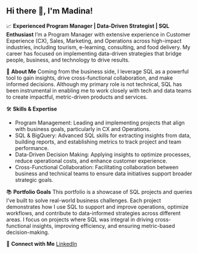 ## Hi there 👋, I'm Madina!

📈 **Experienced Program Manager | Data-Driven Strategist | SQL Enthusiast**
I’m a Program Manager with extensive experience in Customer Experience (CX), Sales, Marketing, and Operations across high-impact industries, including tourism, e-learning, consulting, and food delivery. My career has focused on implementing data-driven strategies that bridge people, business, and technology to drive results.

🌟 **About Me**
Coming from the business side, I leverage SQL as a powerful tool to gain insights, drive cross-functional collaboration, and make informed decisions. Although my primary role is not technical, SQL has been instrumental in enabling me to work closely with tech and data teams to create impactful, metric-driven products and services.

🛠️ **Skills & Expertise**
- Program Management: Leading and implementing projects that align with business goals, particularly in CX and Operations.
- SQL & BigQuery: Advanced SQL skills for extracting insights from data, building reports, and establishing metrics to track project and team performance.
- Data-Driven Decision Making: Applying insights to optimize processes, reduce operational costs, and enhance customer experience.
- Cross-Functional Collaboration: Facilitating collaboration between business and technical teams to ensure data initiatives support broader strategic goals.

📚 **Portfolio Goals**
This portfolio is a showcase of SQL projects and queries I’ve built to solve real-world business challenges. Each project demonstrates how I use SQL to support and improve operations, optimize workflows, and contribute to data-informed strategies across different areas. I focus on projects where SQL was integral in driving cross-functional insights, improving efficiency, and ensuring metric-based decision-making.

🔗 **Connect with Me**
[LinkedIn](https://www.linkedin.com/in/madina-tleulina-62a8b9128/)



<!--
**madina-projects/madina-projects** is a ✨ _special_ ✨ repository because its `README.md` (this file) appears on your GitHub profile.

Here are some ideas to get you started:

- 🔭 I’m currently working on ...
- 🌱 I’m currently learning ...
- 👯 I’m looking to collaborate on ...
- 🤔 I’m looking for help with ...
- 💬 Ask me about ...
- 📫 How to reach me: ...
- 😄 Pronouns: ...
- ⚡ Fun fact: ...
-->
